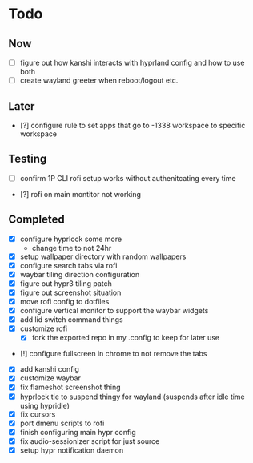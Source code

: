 # Todo

## Now
- [ ] figure out how kanshi interacts with hyprland config and how to use both
- [ ] create wayland greeter when reboot/logout etc.

## Later
- [?] configure rule to set apps that go to -1338 workspace to specific workspace

## Testing
- [ ] confirm 1P CLI rofi setup works without authenitcating every time
- [?] rofi on main montitor not working

## Completed
- [x] configure hyprlock some more
    - change time to not 24hr
- [x] setup wallpaper directory with random wallpapers
- [x] configure search tabs via rofi
- [x] waybar tiling direction configuration
- [x] figure out hypr3 tiling patch
- [x] figure out screenshot situation
- [x] move rofi config to dotfiles
- [x] configure vertical monitor to support the waybar widgets
- [x] add lid switch command things
- [x] customize rofi
    - [x] fork the exported repo in my .config to keep for later use
- [!] configure fullscreen in chrome to not remove the tabs
- [x] add kanshi config
- [x] customize waybar
- [x] fix flameshot screenshot thing
- [x] hyprlock tie to suspend thingy for wayland (suspends after idle time using hypridle)
- [x] fix cursors
- [x] port dmenu scripts to rofi
- [x] finish configuring main hypr config
- [x] fix audio-sessionizer script for just source
- [x] setup hypr notification daemon
